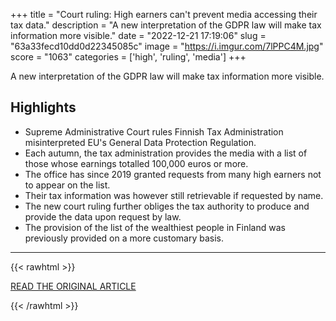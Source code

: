+++
title = "Court ruling: High earners can't prevent media accessing their tax data."
description = "A new interpretation of the GDPR law will make tax information more visible."
date = "2022-12-21 17:19:06"
slug = "63a33fecd10dd0d22345085c"
image = "https://i.imgur.com/7lPPC4M.jpg"
score = "1063"
categories = ['high', 'ruling', 'media']
+++

A new interpretation of the GDPR law will make tax information more visible.

## Highlights

- Supreme Administrative Court rules Finnish Tax Administration misinterpreted EU's General Data Protection Regulation.
- Each autumn, the tax administration provides the media with a list of those whose earnings totalled 100,000 euros or more.
- The office has since 2019 granted requests from many high earners not to appear on the list.
- Their tax information was however still retrievable if requested by name.
- The new court ruling further obliges the tax authority to produce and provide the data upon request by law.
- The provision of the list of the wealthiest people in Finland was previously provided on a more customary basis.

---

{{< rawhtml >}}
  <p class="article-category">
    <a target="_blank" href="https://yle.fi/a/74-20009788">READ THE ORIGINAL ARTICLE</a>
  </p>
{{< /rawhtml >}}
